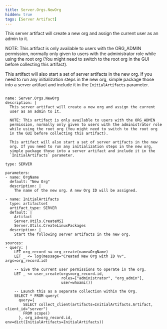 ```yaml
---
title: Server.Orgs.NewOrg
hidden: true
tags: [Server Artifact]
---
```


This server artifact will create a new org and assign the current
user as an admin to it.

NOTE: This artifact is only available to users with the ORG_ADMIN
permission, normally only given to users with the administrator role
while using the root org (You might need to switch to the root org
in the GUI before collecting this artifact).

This artifact will also start a set of server artifacts in the new
org. If you need to run any initialization steps in the new org,
simple package those into a server artifact and include it in the
`InitialArtifacts` parameter.


<pre><code class="language-yaml">
name: Server.Orgs.NewOrg
description: |
  This server artifact will create a new org and assign the current
  user as an admin to it.

  NOTE: This artifact is only available to users with the ORG_ADMIN
  permission, normally only given to users with the administrator role
  while using the root org (You might need to switch to the root org
  in the GUI before collecting this artifact).

  This artifact will also start a set of server artifacts in the new
  org. If you need to run any initialization steps in the new org,
  simple package those into a server artifact and include it in the
  `InitialArtifacts` parameter.

type: SERVER

parameters:
- name: OrgName
  default: "New Org"
  description: |
    The name of the new org. A new Org ID will be assigned.

- name: InitialArtifacts
  type: artifactset
  artifact_type: SERVER
  default: |
    Artifact
    Server.Utils.CreateMSI
    Server.Utils.CreateLinuxPackages
  description: |
    Start the following server artifacts in the new org.

sources:
- query: |
    LET org_record &lt;= org_create(name=OrgName)
    LET _ &lt;= log(message="Created New Org with ID %v", args=org_record.id)

    -- Give the current user permissions to operate in the org.
    LET _ &lt;= user_create(orgs=org_record.id,
                         roles=["administrator", "org_admin"],
                         user=whoami())

    -- Launch this as a separate collection within the Org.
    SELECT * FROM query(
      query={
        SELECT collect_client(artifacts=InitialArtifacts.Artifact, client_id="server")
        FROM scope()
      }, org_id=org_record.id, env=dict(InitialArtifacts=InitialArtifacts))

</code></pre>

